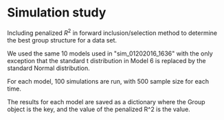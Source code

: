 # Simulation study

Including penalized $R^2$ in forward inclusion/selection method to determine the best group structure for a data set.
 
We used the same 10 models used in "sim_01202016_1636" with the only exception that the standard t distribution in Model 6 is replaced by the standard Normal distribution. 

For each model, 100 simulations are run, with 500 sample size for each time. 

The results for each model are saved as a dictionary where the Group object is the key, and the value of the penalized R^2 is the value.

